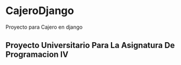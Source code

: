 # CajeroDjango
Proyecto para Cajero en django

## Proyecto Universitario Para La Asignatura De Programacion IV
